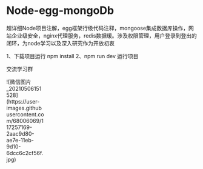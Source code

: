 # Node-egg-mongoDb
超详细Node项目注解，egg框架行级代码注释，mongoose集成数据库操作，网站企业级安全，nginx代理服务，redis数据缓。涉及权限管理，用户登录到登出的闭环，为node学习以及深入研究作为开放初衷

1、下载项目运行 npm install
2、npm run dev 运行项目

交流学习群

<div style="width:100px;height:100px">![微信图片_20210506151528](https://user-images.githubusercontent.com/68006069/117257169-2aac9d80-ae7e-11eb-9d10-6dcc6c2cf56f.jpg)</div>

